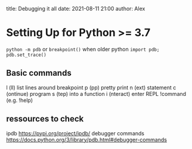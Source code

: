 title: Debugging it all
date: 2021-08-11 21:00
author: Alex

# Setting Up for Python >= 3.7

`python -m pdb`
or 
`breakpoint()`
when older python 
`import pdb; pdb.set_trace()`

## Basic commands
l (ll) list lines around breakpoint
p (pp) pretty print
n (ext) statement 
c (ontinue) program
s (tep) into a function
i (nteract) enter REPL
!command (e.g. !help)

## ressources to check 
ipdb <https://pypi.org/project/ipdb/>
debugger commands <https://docs.python.org/3/library/pdb.html#debugger-commands>